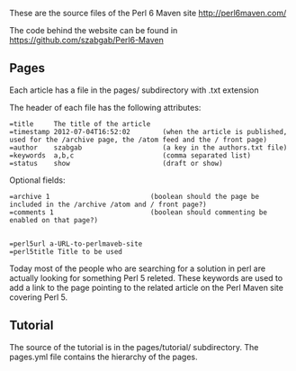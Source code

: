 These are the source files of the Perl 6 Maven site http://perl6maven.com/

The code behind the website can be found in https://github.com/szabgab/Perl6-Maven



Pages
-------

Each article has a file in the pages/ subdirectory with .txt extension

The header of each file has the following attributes:

    =title     The title of the article
    =timestamp 2012-07-04T16:52:02        (when the article is published, used for the /archive page, the /atom feed and the / front page)
    =author    szabgab                    (a key in the authors.txt file)
    =keywords  a,b,c                      (comma separated list)
    =status    show                       (draft or show)

Optional fields:

    =archive 1                         (boolean should the page be included in the /archive /atom and / front page?)
    =comments 1                        (boolean should commenting be enabled on that page?)


    =perl5url a-URL-to-perlmaveb-site
    =perl5title Title to be used

Today most of the people who are searching for a solution in perl are actually looking for something Perl 5 releted.
These keywords are used to add a link to the page pointing to the related article on the Perl Maven site covering Perl 5.


Tutorial
---------

The source of the tutorial is in the pages/tutorial/  subdirectory.
The  pages.yml file contains the hierarchy of the pages.

